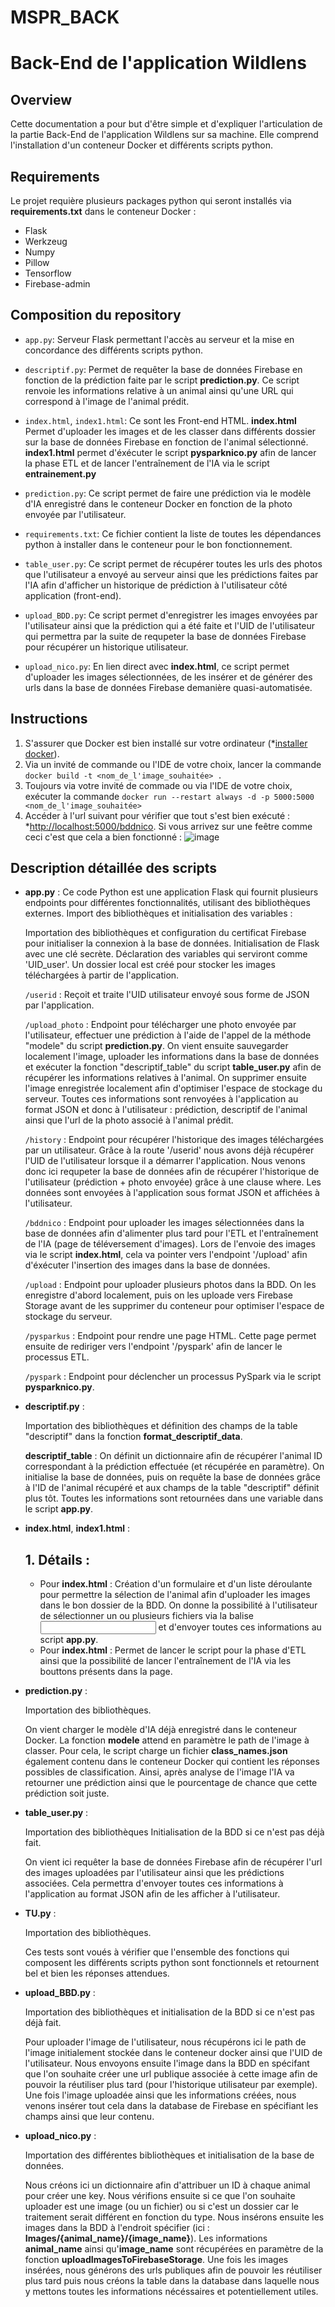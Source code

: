 # MSPR_BACK
# Back-End de l'application Wildlens


## Overview
Cette documentation a pour but d'être simple et d'expliquer l'articulation de la partie Back-End de l'application Wildlens sur sa machine. Elle comprend l'installation d'un conteneur Docker et différents scripts python. 

## Requirements
Le projet requière plusieurs packages python qui seront installés via **requirements.txt** dans le conteneur Docker :
- Flask
- Werkzeug
- Numpy
- Pillow
- Tensorflow
- Firebase-admin

## Composition du repository
- `app.py`: Serveur Flask permettant l'accès au serveur et la mise en concordance des différents scripts python.

- `descriptif.py`: Permet de requêter la base de données Firebase en fonction de la prédiction faite par le script **prediction.py**. Ce script renvoie les informations relative à un animal ainsi qu'une URL qui correspond à l'image de l'animal prédit. 

- `index.html`, `index1.html`: Ce sont les Front-end HTML. **index.html** Permet d'uploader les images et de les classer dans différents dossier sur la base de données Firebase en fonction de l'animal sélectionné. **index1.html** permet d'éxécuter le script **pysparknico.py** afin de lancer la phase ETL et de lancer l'entraînement de l'IA via le script **entrainement.py**

- `prediction.py`: Ce script permet de faire une prédiction via le modèle d'IA enregistré dans le conteneur Docker en fonction de la photo envoyée par l'utilisateur.
- `requirements.txt`: Ce fichier contient la liste de toutes les dépendances python à installer dans le conteneur pour le bon fonctionnement.

- `table_user.py`: Ce script permet de récupérer toutes les urls des photos que l'utilisateur a envoyé au serveur ainsi que les prédictions faites par l'IA afin d'afficher un historique de prédiction à l'utilisateur côté application (front-end).

- `upload_BDD.py`: Ce script permet d'enregistrer les images envoyées par l'utilisateur ainsi que la prédiction qui a été faite et l'UID de l'utilisateur qui permettra par la suite de requpeter la base de données Firebase pour récupérer un historique utilisateur. 

- `upload_nico.py`: En lien direct avec **index.html**, ce script permet d'uploader les images sélectionnées, de les insérer et de générer des urls dans la base de données Firebase demanière quasi-automatisée.

## Instructions
1. S'assurer que Docker est bien installé sur votre ordinateur (*[installer docker](https://www.docker.com/products/docker-desktop/)).
2. Via un invité de commande ou l'IDE de votre choix, lancer la commande ```docker build -t <nom_de_l'image_souhaitée> .```
3. Toujours via votre invité de commade ou via l'IDE de votre choix, exécuter la commande ```docker run --restart always -d -p 5000:5000 <nom_de_l'image_souhaitée>```
4. Accéder à l'url suivant pour vérifier que tout s'est bien exécuté : *[http://localhost:5000/bddnico](http://localhost:5000/bddnico). Si vous arrivez sur une feêtre comme ceci c'est que cela a bien fonctionné : ![image](https://github.com/DorianFIGUERAS/MSPR_BACK/assets/127091847/ff00557a-6ab2-4883-85ef-49f2912c9fde)


## Description détaillée des scripts
- **app.py** : Ce code Python est une application Flask qui fournit plusieurs endpoints pour différentes fonctionnalités, utilisant des bibliothèques externes. Import des bibliothèques et initialisation des variables :

  Importation des bibliothèques et configuration du certificat Firebase pour initialiser la connexion à la base de données.
  Initialisation de Flask avec une clé secrète. Déclaration des variables qui serviront comme 'UID_user'.
  Un dossier local est créé pour stocker les images téléchargées à partir de l'application.

  `/userid` : Reçoit et traite l'UID utilisateur envoyé sous forme de JSON par l'application.

  `/upload_photo` : Endpoint pour télécharger une photo envoyée par l'utilisateur, effectuer une prédiction à l'aide de l'appel de la méthode
"modele" du script **prediction.py**. On vient ensuite sauvegarder localement l'image, uploader les informations dans la base de données et exécuter la fonction "descriptif_table" du script **table_user.py** afin de récupérer les informations relatives à l'animal. On supprimer ensuite l'image enregistrée localement afin d'optimiser l'espace de stockage du serveur. Toutes ces informations sont renvoyées à l'application au format JSON et donc à l'utilisateur :  prédiction, descriptif de l'animal ainsi que l'url de la photo associé à l'animal prédit.

  `/history` : Endpoint pour récupérer l'historique des images téléchargées par un utilisateur. Grâce à la route '/userid' nous avons déjà récupérer l'UID de l'utilisateur lorsque il a démarrer l'application. Nous venons donc ici requpeter la base de données afin de récupérer l'historique de l'utilisateur (prédiction + photo envoyée) grâce à une clause where. Les données sont envoyées à l'application sous format JSON et affichées à l'utilisateur.

  `/bddnico` : Endpoint pour uploader les images sélectionnées dans la base de données afin d'alimenter plus tard pour l'ETL et l'entraînement de l'IA (page de téléversement d'images). Lors de l'envoie des images via le script **index.html**, cela va pointer vers l'endpoint '/upload' afin d'éxécuter l'insertion des images dans la base de données. 

  `/upload` : Endpoint pour uploader plusieurs photos dans la BDD. On les enregistre d'abord localement, puis on les uploade vers Firebase Storage avant de les supprimer du conteneur pour optimiser l'espace de stockage du serveur. 

  `/pysparkus` : Endpoint pour rendre une page HTML. Cette page permet ensuite de rediriger vers l'endpoint '/pyspark' afin de lancer le processus ETL.

  `/pyspark` : Endpoint pour déclencher un processus PySpark via le script **pysparknico.py**.

- **descriptif.py** :

    Importation des bibliothèques et définition des champs de la table "descriptif" dans la fonction **format_descriptif_data**. 

    **descriptif_table** : On définit un dictionnaire afin de récupérer l'animal ID correspondant à la prédiction effectuée (et récupérée en paramètre). On
    initialise la base de données, puis on requête la base de données grâce à l'ID de l'animal récupéré et aux champs de la table "descriptif" définit plus tôt.
    Toutes les informations sont retournées dans une variable dans le script **app.py**.

- **index.html**, **index1.html** :
    ## 1. Détails :
    * Pour **index.html** : Création d'un formulaire et d'un liste déroulante pour permettre la sélection de l'animal afin d'uploader les images dans le bon dossier de la BDD. On  donne la possibilité à l'utilisateur de sélectionner un ou plusieurs fichiers via la balise **<input>** et d'envoyer toutes ces informations au script **app.py**.
    * Pour **index.html** : Permet de lancer le script pour la phase d'ETL ainsi que la possibilité de lancer l'entraînement de l'IA via les bouttons présents dans la page. 

- **prediction.py** :
 
    Importation des bibliothèques.

    On vient charger le modèle d'IA déjà enregistré dans le conteneur Docker. La fonction **modele** attend en paramètre le path de l'image à classer. Pour cela, le script charge un fichier **class_names.json** également contenu dans le conteneur Docker qui contient les réponses possibles de classification. Ainsi, après analyse de l'image l'IA va retourner une prédiction ainsi que le pourcentage de chance que cette prédiction soit juste.

- **table_user.py** :

    Importation des bibliothèques
    Initialisation de la BDD si ce n'est pas déjà fait.
    
    On vient ici requêter la base de données Firebase afin de récupérer l'url des images uploadées par l'utilisateur ainsi que les prédictions associées. Cela permettra d'envoyer toutes ces informations à l'application au format JSON afin de les afficher à l'utilisateur.

- **TU.py** :

    Importation des bibliothèques.

    Ces tests sont voués à vérifier que l'ensemble des fonctions qui composent les différents scripts python sont fonctionnels et retournent bel et bien les réponses attendues.

- **upload_BBD.py** :

    Importation des bibliothèques et initialisation de la BDD si ce n'est pas déjà fait.

    Pour uploader l'image de l'utilisateur, nous récupérons ici le path de l'image initialement stockée dans le conteneur docker ainsi que l'UID de l'utilisateur. Nous envoyons ensuite l'image dans la BDD en spécifant que l'on souhaite créer une url publique associée à cette image afin de pouvoir la réutiliser plus tard (pour l'historique utilisateur par exemple). Une fois l'image uploadée ainsi que les informations créées, nous venons insérer tout cela dans la database de Firebase en spécifiant les champs ainsi que leur contenu.

- **upload_nico.py** :
  
    Importation des différentes bibliothèques et initialisation de la base de données.

    Nous créons ici un dictionnaire afin d'attribuer un ID à chaque animal pour créer une key. Nous vérifions ensuite si ce que l'on souhaite uploader est une image (ou un fichier) ou si c'est un dossier car le traitement serait différent en fonction du type. Nous insérons ensuite les images dans la BDD à l'endroit spécifier (ici : **Images/{animal_name}/{image_name}**). Les informations **animal_name** ainsi qu'**image_name** sont récupérées en paramètre de la fonction **uploadImagesToFirebaseStorage**. Une fois les images insérées, nous générons des urls publiques afin de pouvoir les réutiliser plus tard puis nous créons la table dans la database dans laquelle nous y mettons toutes les informations nécéssaires et potentiellement utiles.

  
    
